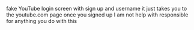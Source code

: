 fake YouTube login screen
with sign up and username 
it just takes you to the youtube.com page once you signed up 
I am not help with responsible for anything you do with this
